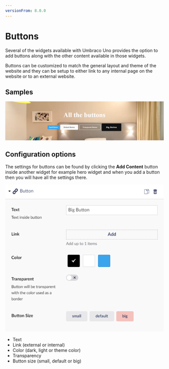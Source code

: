 ```yaml
---
versionFrom: 8.0.0
---
```


# Buttons

Several of the widgets available with Umbraco Uno provides the option to add buttons along with the other content available in those widgets.

Buttons can be customized to match the general layout and theme of the website and they can be setup to either link to any internal page on the website or to an external website.

## Samples

![Button examples](images/Buttons-all.png)

## Configuration options

The settings for buttons can be found by clicking the **Add Content** button inside another widget for example hero widget and when you add a button then you will have all the settings there.

![Configuration options for buttons](images/Button-big.png)

* Text
* Link (external or internal)
* Color (dark, light or theme color)
* Transparency
* Button size (small, default or big)
